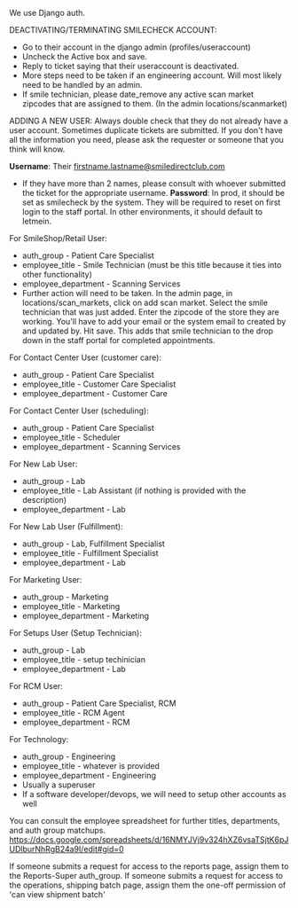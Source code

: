 We use Django auth.

DEACTIVATING/TERMINATING SMILECHECK ACCOUNT:
* Go to their account in the django admin (profiles/useraccount)
* Uncheck the Active box and save. 
* Reply to ticket saying that their useraccount is deactivated. 
* More steps need to be taken if an engineering account. Will most likely need to be handled by an admin. 
* If smile technician, please date_remove any active scan market zipcodes that are assigned to them. (In the admin locations/scanmarket)

ADDING A NEW USER:
Always double check that they do not already have a user account. Sometimes duplicate tickets are submitted. If you don't have all the information you need, please ask the requester or someone that you think will know. 

**Username**: Their firstname.lastname@smiledirectclub.com
* If they have more than 2 names, please consult with whoever submitted the ticket for the appropriate username. 
**Password**: In prod, it should be set as smilecheck by the system. They will be required to reset on first login to the staff portal. In other environments, it should default to letmein. 

For SmileShop/Retail User:
* auth_group - Patient Care Specialist
* employee_title - Smile Technician (must be this title because it ties into other functionality)
* employee_department - Scanning Services
* Further action will need to be taken. In the admin page, in locations/scan_markets, click on add scan market. Select the smile technician that was just added. Enter the zipcode of the store they are working. You'll have to add your email or the system email to created by and updated by. Hit save. This adds that smile technician to the drop down in the staff portal for completed appointments. 

For Contact Center User (customer care):
* auth_group - Patient Care Specialist
* employee_title - Customer Care Specialist
* employee_department - Customer Care

For Contact Center User (scheduling):
* auth_group - Patient Care Specialist
* employee_title - Scheduler
* employee_department - Scanning Services

For New Lab User:
* auth_group - Lab
* employee_title - Lab Assistant (if nothing is provided with the description)
* employee_department - Lab

For New Lab User (Fulfillment):
* auth_group - Lab, Fulfillment Specialist
* employee_title - Fulfillment Specialist
* employee_department - Lab

For Marketing User:
* auth_group - Marketing
* employee_title - Marketing
* employee_department - Marketing

For Setups User (Setup Technician):
* auth_group - Lab
* employee_title - setup techinician
* employee_department - Lab

For RCM User:
* auth_group - Patient Care Specialist, RCM
* employee_title - RCM Agent
* employee_department - RCM

For Technology:
* auth_group - Engineering
* employee_title - whatever is provided
* employee_department - Engineering
* Usually a superuser
* If a software developer/devops, we will need to setup other accounts as well

You can consult the employee spreadsheet for further titles, departments, and auth group matchups. https://docs.google.com/spreadsheets/d/16NMYJVj9v324hXZ6vsaTSjtK6pJUDlburNhRgB24a9I/edit#gid=0

If someone submits a request for access to the reports page, assign them to the Reports-Super auth_group. 
If someone submits a request for access to the operations, shipping batch page, assign them the one-off permission of 'can view shipment batch'




